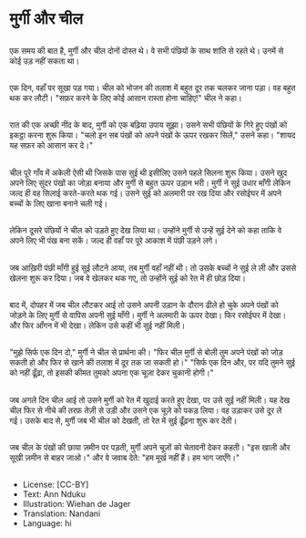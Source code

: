 # मुर्गी और चील

##
एक समय की बात है, मुर्गी और चील दोनों दोस्त थे। वे सभी पंछियों के साथ शांति से रहते थे। उनमें से कोई उड़ नहीं सकता था।

##
एक दिन, वहाँ पर सूखा पड़ गया। चील को भोजन की तलाश में बहुत दूर तक चलकर जाना पड़ा। वह बहुत थक कर लौटी। "सफ़र करने के लिए कोई आसान रास्ता होना चाहिए!" चील ने कहा।

##
रात की एक अच्छी नींद के बाद, मुर्गी को एक बढ़िया उपाय सूझा। उसने सभी पंछियों के गिरे हुए पंखों को इकट्ठा करना शुरू किया। "चलो इन सब पंखों को अपने पंखों के ऊपर रखकर सिलें," उसने कहा। "शायद यह सफ़र को आसान कर दे।"

##
चील पूरे गाँव में अकेली ऐसी थी जिसके पास सुई थी इसीलिए उसने पहले सिलना शुरू किया। उसने खुद अपने लिए सुंदर पंखों का जोड़ा बनाया और मुर्गी से बहुत ऊपर उड़ान भरी। मुर्गी ने सुई उधार माँगी लेकिन जल्द ही वह सिलाई करते-करते थक गई। उसने सुई को अलमारी पर रख दिया और रसोईघर में अपने बच्चों के लिए खाना बनाने चली गई।

##
लेकिन दूसरे पंछियों ने चील को उड़ते हुए देख लिया था। उन्होंने मुर्गी से उन्हें सुई देने को कहा ताकि वे अपने लिए भी पंख बना सकें। जल्द ही वहाँ पर पूरे आकाश में पंछी उड़ने लगे।

##
जब आख़िरी पंछी माँगी हुई सुई लौटने आया, तब मुर्गी वहाँ नहीं थी। तो उसके बच्चों ने सुई ले ली और उससे खेलना शुरू कर दिया। जब वे खेलकर थक गए, तो उन्होंने सुई को रेत में ही छोड़ दिया।

##
बाद में, दोपहर में जब चील लौटकर आई तो उसने अपनी उड़ान के दौरान ढीले हो चुके अपने पंखों को जोड़ने के लिए मुर्गी से वापिस अपनी सुई माँगी। मुर्गी ने अलमारी के ऊपर देखा। फिर रसोईघर में देखा। और फिर आँगन में भी देखा। लेकिन उसे कहीं भी सुई नहीं मिली।

##
"मुझे सिर्फ एक दिन दो," मुर्गी ने चील से प्रार्थना की। "फिर चील मुर्गी से बोली तुम अपने पंखों को जोड़ सकती हो और फिर से खाने की तलाश में दूर तक जा सकती हो।" "सिर्फ एक दिन और, पर यदि तुमने सुई को नहीं ढूँढ़ा, तो इसकी कीमत तुमको अपना एक चूज़ा देकर चुकानी होगी।"

##
जब अगले दिन चील आई तो उसने मुर्गी को रेत में खुदाई करते हुए देखा, पर उसे सुई नहीं मिली। यह देख चील फिर से नीचे की तरफ़ तेज़ी से उड़ी और उसने एक चूज़े को पकड़ लिया। वह उड़ाकर उसे दूर ले गई। उसके बाद से, मुर्गी जब भी चील को देखती, तो रेत में सुई ढूँढ़ना शुरू कर देती।

##
जब चील के पंखों की छाया ज़मीन पर पड़ती, मुर्गी अपने चूज़ों को चेतावनी देकर कहती। "इस खाली और सूखी ज़मीन से बाहर जाओ।" और वे जवाब देते: "हम मूर्ख नहीं हैं। हम भाग जाएँगे।"

##
* License: [CC-BY]
* Text: Ann Nduku
* Illustration: Wiehan de Jager
* Translation: Nandani
* Language: hi
